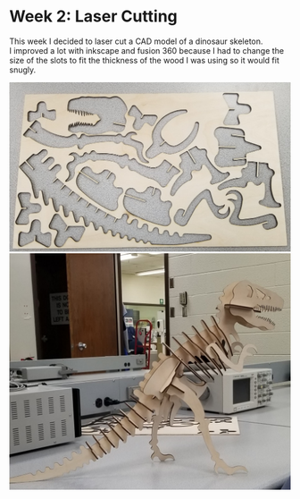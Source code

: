 # Week 2: Laser Cutting

This week I decided to laser cut a CAD model of a dinosaur skeleton.  
I improved a lot with inkscape and fusion 360 because I had to change the size of the slots to fit the thickness of the wood I was using so it would fit snugly.  

![lasercut@50x0](DINO_CUTOUT.jpg)
![DINO@300x0](DINO.jpg)
